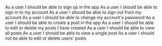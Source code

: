 As a user I should be able to sign up in the app
As a user I should be able to sign in to my account
As a user I should be able to sign out from my account
As a user I should be able to change my account's password
As a user I should be able to create a post in the app
As a user I should be able to edit or delete my posts I have created
As a user I should be able to view all posts
As a user I should be able to view a single post
As a user I should not be able to edit or delete users' posts